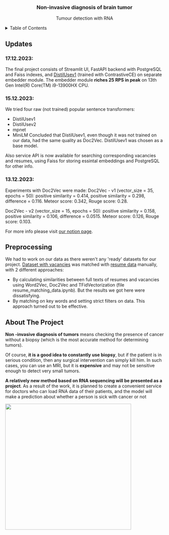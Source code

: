 <div id="top"></div>

<!-- PROJECT LOGO -->
<br />
<div align="center">

<h3 align="center">Non-invasive diagnosis of brain tumor</h3>

  <p align="center">
    Tumour detection with RNA
  </p>
  
</div>
<!-- TABLE OF CONTENTS -->
<details>
  <summary>Table of Contents</summary>
  <ol>
    <li>
      <a href="#updates">Updates</a>
    </li>
    <li>
      <a href="#about-the-project">About The Project</a>
      <ul>
        <li><a href="#built-with">Built With</a></li>
      </ul>
    </li>
  </ol>
</details>

<!-- UPDATES -->
## Updates 

### 17.12.2023:
The final project consists of Streamlit UI, FastAPI backend with PostgreSQL and Faiss indexes, and <a href="https://huggingface.co/sentence-transformers/distiluse-base-multilingual-cased-v1">DistilUsev1</a> (trained with ContrastiveCE) on separate embedder module. The embedder module **riches 25 RPS in peak** on 13th Gen Intel(R) Core(TM) i9-13900HX CPU.

### 15.12.2023:
We tried four raw (not trained) popular sentence transformers:
* DistilUsev1
* DistilUsev2
* mpnet
* MiniLM
Concluded that DistilUsev1, even though it was not trained on our data, had the same quality as Doc2Vec. DistilUsev1 was chosen as a base model.

Also service API is now available for searching corresponding vacancies and resumes, using Faiss for storing essintal embeddings and PostgreSQL for other info.

### 13.12.2023:
Experiments with Doc2Vec were made: 
Doc2Vec - v1 (vector_size = 35, epochs = 50): positive similarity = 0.414, positive similarity = 0.298, difference = 0.116. Meteor score: 0.342, 
Rouge score: 0.28.

Doc2Vec - v2 (vector_size = 15, epochs = 50): positive similarity = 0.158, positive similarity = 0.106, difference = 0.0515. Meteor score: 0.126, 
Rouge score: 0.103.

For more info please visit <a href="https://www.notion.so/Team-19-Job-Resume-matching-56f93b10243a4989acbfdcb88d014b03">our notion page</a>.
<!-- preprocessing -->
## Preprocessing
We had to work on our data as there weren't any 'ready' datasets for our project. <a href="https://www.kaggle.com/datasets/vyacheslavpanteleev1/hhru-it-vacancies-from-20211025-to-20211202">Dataset with vacancies</a> was matched with <a href="https://drive.google.com/file/d/1ikA_Ht45fXD2w5dWZ9sGTSRl-UNeCVub/view?usp=share_link">resume data</a> manually, with 2 different approaches:
* By calculating similarities between full texts of resumes and vacancies using Word2Vec, Doc2Vec and TFidVectorization (file resume_matching_data.ipynb). But the results we got here were dissatisfying.
* By matching on key words and setting strict filters on data. This approach turned out to be effective.

<!-- ABOUT THE PROJECT -->
## About The Project


**Non -invasive diagnosis of tumors** means checking the presence of cancer without a biopsy (which is the most accurate method for determining tumors). 

Of course, **it is a good idea to constantly use biopsy**, but if the patient is in serious condition, then any surgical intervention can simply kill him. In such cases, you can use an MRI, but it is **expensive** and may not be sensitive enough to detect very small tumors. 

**A relatively new method based on RNA sequencing will be presented as a project**. As a result of the work, it is planned to create a convenient service for doctors who can load RNA data of their patients, and the model will make a prediction about whether a person is sick with cancer or not

<img src="![icon](https://github.com/jojiku/RNA-cancer/assets/56271473/06231c5e-d59f-4657-92a5-19f944caa136)
" height=400 align = "center"/>
